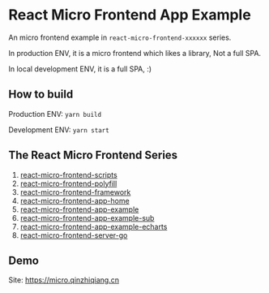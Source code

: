 
# React Micro Frontend App Example

An micro frontend example in `react-micro-frontend-xxxxxx` series.

In production ENV, it is a micro frontend which likes a library, Not a full SPA.

In local development ENV, it is a full SPA, :)

## How to build

Production ENV: `yarn build`

Development ENV: `yarn start`


## The React Micro Frontend Series

1. [react-micro-frontend-scripts][1]
2. [react-micro-frontend-polyfill][8]
3. [react-micro-frontend-framework][2]
4. [react-micro-frontend-app-home][3]
5. [react-micro-frontend-app-example][4]
6. [react-micro-frontend-app-example-sub][5]
7. [react-micro-frontend-app-example-echarts][6]
8. [react-micro-frontend-server-go][7]

## Demo

Site: https://micro.qinzhiqiang.cn


[1]: https://github.com/kinsprite/react-micro-frontend-scripts
[2]: https://github.com/kinsprite/react-micro-frontend-framework
[3]: https://github.com/kinsprite/react-micro-frontend-app-home
[4]: https://github.com/kinsprite/react-micro-frontend-app-example
[5]: https://github.com/kinsprite/react-micro-frontend-app-example-sub
[6]: https://github.com/kinsprite/react-micro-frontend-app-example-echarts
[7]: https://github.com/kinsprite/react-micro-frontend-server-go
[8]: https://github.com/kinsprite/react-micro-frontend-polyfill

